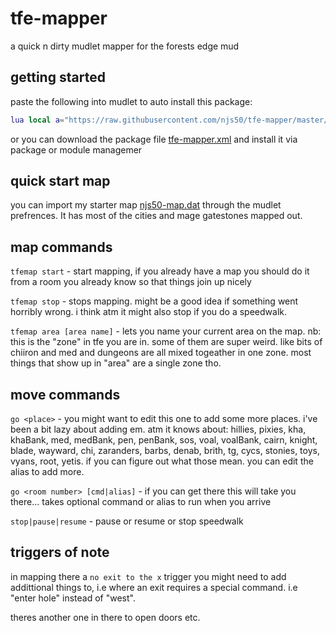# tfe-mapper
a quick n dirty mudlet mapper for the forests edge mud

## getting started

paste the following into mudlet to auto install this package:

```lua
lua local a="https://raw.githubusercontent.com/njs50/tfe-mapper/master/tfe-mapper.xml"local function b(c,d)if not d:find("tfe-mapper",1,true)then return end installPackage(d)os.remove(d)cecho("<lime_green>Package installed!\n")end registerAnonymousEventHandler("sysDownloadDone",b)downloadFile(getMudletHomeDir()..(a:ends("xml")and"/tfe-mapper.xml"or"/tfe-mapper.zip"),a)
```

or you can download the package file [tfe-mapper.xml](https://github.com/njs50/tfe-mapper/raw/master/tfe-mapper.xml) and install it via package or module managemer

## quick start map

you can import my starter map [njs50-map.dat](https://github.com/njs50/tfe-mapper/raw/master/njs50-map.dat) through the mudlet prefrences. It has most of the cities and mage gatestones mapped out.

## map commands

`tfemap start` - start mapping, if you already have a map you should do it from a room you already know so that things join up nicely

`tfemap stop` - stops mapping. might be a good idea if something went horribly wrong. i think atm it might also stop if you do a speedwalk.

`tfemap area [area name]` - lets you name your current area on the map. nb: this is the "zone" in tfe you are in. some of them are super weird. like bits of chiiron and med and dungeons are all mixed togeather in one zone. most things that show up in "area" are a single zone tho.

## move commands

`go <place>` - you might want to edit this one to add some more places. i've been a bit lazy about adding em. atm it knows about: hillies, pixies, kha, khaBank, med, medBank, pen, penBank, sos, voal, voalBank, cairn, knight, blade, wayward, chi, zaranders, barbs, denab, brith, tg, cycs, stonies, toys, vyans, root, yetis. if you can figure out what those mean. you can edit the alias to add more.

`go <room number> [cmd|alias]` - if you can get there this will take you there... takes optional command or alias to run when you arrive

`stop|pause|resume` - pause or resume or stop speedwalk


## triggers of note

in mapping there a `no exit to the x` trigger you might need to add addittional things to, i.e where an exit requires a special command. i.e "enter hole" instead of "west".

theres another one in there to open doors etc.